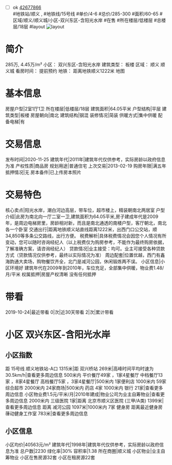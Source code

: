 - [ ] ok [42677866](https://bj.5i5j.com/ershoufang/42677866.html)  
 #地铁站/顺义 ,  #地铁线/15号线
#单价/4-6 #总价/285-300 #面积/60-65   #区域/顺义/顺义城/小区-双兴东区-含阳光水岸 #在售 #所在楼层/低楼层 #总楼层/18层 #layout 
![layout](http://image2a.5i5j.com/bdir/layout/762a5cc12d0b4177a05d404c0de3737d.jpg_P5.jpg) 
# 简介 
 285万,  4.45万/m² 
小区： 双兴东区-含阳光水岸
建筑类型： 板楼
区域： 顺义 顺义城
看房时间： 提前预约
地铁： 距离地铁顺义1222米 地图
# 基本信息 
 房屋户型|2室1厅1卫
所在楼层|低楼层/18层
建筑面积|64.05平米
户型结构|平层
建筑类型|板楼
房屋朝向|南北
建筑结构|钢混
装修情况|简装
供暖方式|集中供暖
配备电梯|有
# 交易信息 
 发布时间|2020-11-25
建筑年代|2011年|建筑年代仅供参考，实际房龄以政府信息为准
产权性质|商品房
规划用途|普通住宅
上次交易|2013-02-19
购房年限|满五年
抵押情况|无
房本备件|已上传房本照片
# 交易特色 
 核心卖点|阳光水岸，潮白河边高层，带车位，超市楼上，精装朝南北两居室
户型介绍|此房为南北向一厅二室一卫,建筑面积为64.05平米,房子建成年代是2009年，是周边电梯房里，房龄相对新，而且是南北通透的南楼户型，客厅朝北，南北各一个卧室
交通出行|距离地铁顺义站直线距离1222米，出西门口公交站，顺34,850等多条公交路线，出行方便。
税费解析|具体税费情况会因您个人情况有所变动，您可以随时咨询经纪人（以上税费仅为购房参考，不能作为最终购房依据，了解准确方案，请咨询经纪人）
贷款情况|业主接受：均可。业主可接受各种贷款方式（贷款情况仅供参考，最终以实际情况为准）
周边配套|位置优越，西门有鑫海韵通大卖场，购物餐饮齐全，北门是减河公园，休闲锻炼两不误。
小区信息|小区环境好 建筑年代在2009年到2010年，车位充足，全部集中供暖，物业费1.48/月/平米
权属抵押|房屋产权清晰 没有任何抵押
# 带看 
 2019-10-24|最近带看	 0|次|近30天带看	 2|次|累计带看
# 小区 双兴东区-含阳光水岸
## 小区指数 
 距 15号线 顺义地铁站-A口 1315米|距 双兴桥站 269米|高峰时间平均时速为30.5km/h|查看更多周边信息
500米内 平价餐厅49家 ，1家4星餐厅
中档餐厅13家 ，8家4星餐厅
高档餐厅5家 ，3家4星餐厅|500米内 1家便利店
1000米内 59家综合超市
2000米内 24家商场|500米内 药店 4家
1000米内 银行 21家|查看更多周边信息
小区物业费1.5元/平米/月|2010年建成|物业公司为业主自筹物业|查看更多周边信息
2000米内 三级医院 1家|距离 北京市顺义区医院 (三甲/A类) 1399米|查看更多周边信息
距离 减河公园 1097米|1000米内 7家 健身房
距离最近健身房葎动健身工作室 783米|查看更多周边信息
## 小区信息 
 小区均价|40563元/m²
建筑年代|1998年|建筑年代仅供参考，实际房龄以政府信息为准
总户数|2230
绿化率|30%
容积率|1.38
所在商圈|顺义城
小区物业|业主自筹物业
小区在售房源32套
小区在租房源22套
